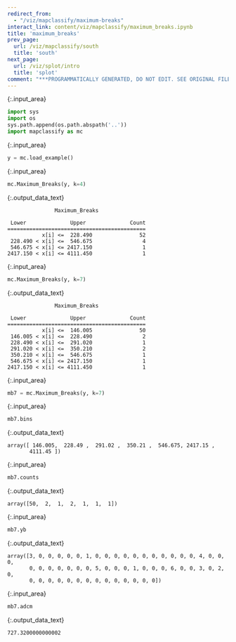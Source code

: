 ```yaml
---
redirect_from:
  - "/viz/mapclassify/maximum-breaks"
interact_link: content/viz/mapclassify/maximum_breaks.ipynb
title: 'maximum_breaks'
prev_page:
  url: /viz/mapclassify/south
  title: 'south'
next_page:
  url: /viz/splot/intro
  title: 'splot'
comment: "***PROGRAMMATICALLY GENERATED, DO NOT EDIT. SEE ORIGINAL FILES IN /content***"
---
```




{:.input_area}
```python
import sys
import os
sys.path.append(os.path.abspath('..'))
import mapclassify as mc
```




{:.input_area}
```python
y = mc.load_example()
```




{:.input_area}
```python
mc.Maximum_Breaks(y, k=4)
```





{:.output_data_text}
```
               Maximum_Breaks               
 
 Lower              Upper              Count
============================================
           x[i] <=  228.490               52
 228.490 < x[i] <=  546.675                4
 546.675 < x[i] <= 2417.150                1
2417.150 < x[i] <= 4111.450                1
```





{:.input_area}
```python
mc.Maximum_Breaks(y, k=7)
```





{:.output_data_text}
```
               Maximum_Breaks               
 
 Lower              Upper              Count
============================================
           x[i] <=  146.005               50
 146.005 < x[i] <=  228.490                2
 228.490 < x[i] <=  291.020                1
 291.020 < x[i] <=  350.210                2
 350.210 < x[i] <=  546.675                1
 546.675 < x[i] <= 2417.150                1
2417.150 < x[i] <= 4111.450                1
```





{:.input_area}
```python
mb7 = mc.Maximum_Breaks(y, k=7)
```




{:.input_area}
```python
mb7.bins
```





{:.output_data_text}
```
array([ 146.005,  228.49 ,  291.02 ,  350.21 ,  546.675, 2417.15 ,
       4111.45 ])
```





{:.input_area}
```python
mb7.counts
```





{:.output_data_text}
```
array([50,  2,  1,  2,  1,  1,  1])
```





{:.input_area}
```python
mb7.yb
```





{:.output_data_text}
```
array([3, 0, 0, 0, 0, 0, 1, 0, 0, 0, 0, 0, 0, 0, 0, 0, 0, 0, 4, 0, 0, 0,
       0, 0, 0, 0, 0, 0, 0, 5, 0, 0, 0, 1, 0, 0, 0, 6, 0, 0, 3, 0, 2, 0,
       0, 0, 0, 0, 0, 0, 0, 0, 0, 0, 0, 0, 0, 0])
```





{:.input_area}
```python
mb7.adcm
```





{:.output_data_text}
```
727.3200000000002
```


